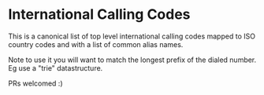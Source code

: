 # International Calling Codes

This is a canonical list of top level international calling codes mapped to ISO country codes and with a list of common alias names.

Note to use it you will want to match the longest prefix of the dialed number.
Eg use a "trie" datastructure.


PRs welcomed :)


